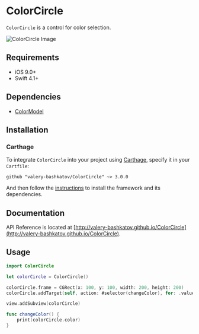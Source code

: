 # ColorCircle
`ColorCircle` is a control for color selection.

![ColorCircle Image](https://cloud.githubusercontent.com/assets/18283239/17461764/bfe16c1e-5ca8-11e6-9b6a-7c47992d0c29.png)

## Requirements
- iOS 9.0+
- Swift 4.1+

## Dependencies
- [ColorModel](https://github.com/valery-bashkatov/ColorModel)

## Installation
### Carthage
To integrate `ColorCircle` into your project using [Carthage](https://github.com/Carthage/Carthage), specify it in your `Cartfile`:

```
github "valery-bashkatov/ColorCircle" ~> 3.0.0
```
And then follow the [instructions](https://github.com/Carthage/Carthage#if-youre-building-for-ios-tvos-or-watchos) to install the framework and its dependencies.

## Documentation
API Reference is located at [http://valery-bashkatov.github.io/ColorCircle](http://valery-bashkatov.github.io/ColorCircle).

## Usage
```swift
import ColorCircle

let colorCircle = ColorCircle()

colorCircle.frame = CGRect(x: 100, y: 100, width: 200, height: 200)
colorCircle.addTarget(self, action: #selector(changeColor), for: .valueChanged)

view.addSubview(colorCircle)

func changeColor() {
    print(colorCircle.color)
}
```
